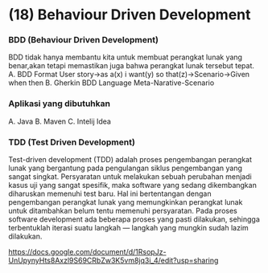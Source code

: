 # (18) Behaviour Driven Development

### BDD (Behaviour Driven Development)
BDD tidak hanya membantu kita untuk membuat perangkat lunak yang benar,akan tetapi memastikan juga bahwa perangkat lunak tersebut tepat.
A. BDD Format
User story->as a(x) i want(y) so that(z)->Scenario->Given when then
B. Gherkin BDD Language
Meta-Narative-Scenario

### Aplikasi yang dibutuhkan 
A. Java B. Maven C. Intelij Idea

### TDD (Test Driven Development)
Test-driven development (TDD) adalah proses pengembangan perangkat lunak yang bergantung pada pengulangan siklus pengembangan yang sangat singkat. Persyaratan untuk melakukan sebuah perubahan menjadi kasus uji yang sangat spesifik, maka software yang sedang dikembangkan diharuskan memenuhi test baru. Hal ini bertentangan dengan pengembangan perangkat lunak yang memungkinkan perangkat lunak untuk ditambahkan belum tentu memenuhi persyaratan. Pada proses software development ada beberapa proses yang pasti dilakukan, sehingga terbentuklah iterasi suatu langkah — langkah yang mungkin sudah lazim dilakukan.

https://docs.google.com/document/d/1RsopJz-UnUpynyHts8Axzl9S69CRbZw3K5vm8jq3i_4/edit?usp=sharing

